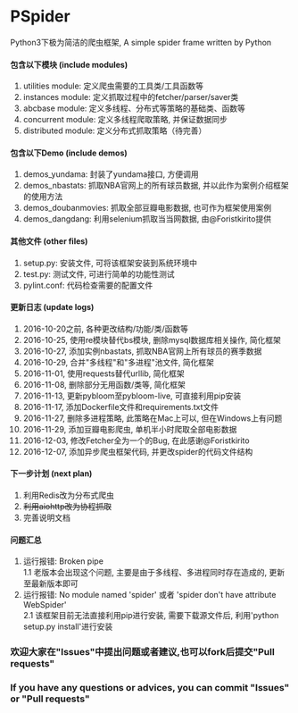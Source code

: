 # PSpider

Python3下极为简洁的爬虫框架, A simple spider frame written by Python

#### 包含以下模块 (include modules)
1. utilities module: 定义爬虫需要的工具类/工具函数等
2. instances module: 定义抓取过程中的fetcher/parser/saver类
3. abcbase module: 定义多线程、分布式等策略的基础类、函数等
4. concurrent module: 定义多线程爬取策略, 并保证数据同步
5. distributed module: 定义分布式抓取策略（待完善）

#### 包含以下Demo (include demos)
1. demos_yundama: 封装了yundama接口, 方便调用
2. demos_nbastats: 抓取NBA官网上的所有球员数据, 并以此作为案例介绍框架的使用方法
3. demos_doubanmovies: 抓取全部豆瓣电影数据, 也可作为框架使用案例
4. demos_dangdang: 利用selenium抓取当当网数据, 由@Foristkirito提供

#### 其他文件 (other files)
1. setup.py: 安装文件, 可将该框架安装到系统环境中
2. test.py: 测试文件, 可进行简单的功能性测试
3. pylint.conf: 代码检查需要的配置文件

#### 更新日志 (update logs)
1. 2016-10-20之前, 各种更改结构/功能/类/函数等
2. 2016-10-25, 使用re模块替代bs模块, 删除mysql数据库相关操作, 简化框架
3. 2016-10-27, 添加实例nbastats, 抓取NBA官网上所有球员的赛季数据
4. 2016-10-29, 合并"多线程"和"多进程"池文件, 简化框架
5. 2016-11-01, 使用requests替代urllib, 简化框架
6. 2016-11-08, 删除部分无用函数/类等, 简化框架
7. 2016-11-13, 更新pybloom至pybloom-live, 可直接利用pip安装
8. 2016-11-17, 添加Dockerfile文件和requirements.txt文件
9. 2016-11-27, 删除多进程策略, 此策略在Mac上可以, 但在Windows上有问题
10. 2016-11-29, 添加豆瓣电影爬虫, 单机半小时爬取全部电影数据
11. 2016-12-03, 修改Fetcher全为一个的Bug, 在此感谢@Foristkirito
12. 2016-12-07, 添加异步爬虫框架代码, 并更改spider的代码文件结构

#### 下一步计划 (next plan)
1. 利用Redis改为分布式爬虫
2. ~~利用aiohttp改为协程抓取~~
3. 完善说明文档

#### 问题汇总
1. 运行报错: Broken pipe    
1.1 老版本会出现这个问题, 主要是由于多线程、多进程同时存在造成的, 更新至最新版本即可
2. 运行报错: No module named 'spider' 或者 'spider don't have attribute WebSpider'    
2.1 该框架目前无法直接利用pip进行安装, 需要下载源文件后, 利用'python setup.py install'进行安装

### 欢迎大家在"Issues"中提出问题或者建议,也可以fork后提交"Pull requests"
### If you have any questions or advices, you can commit "Issues" or "Pull requests"
